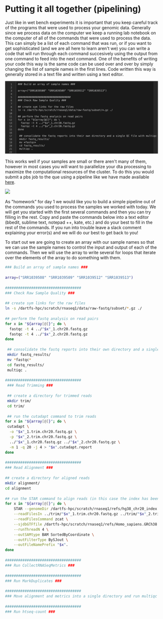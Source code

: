# Putting it all together (pipelining) #
Just like in wet bench experiments it is important that you keep careful track of the programs that were used to process your genomic data. Generally since we process data on the computer we keep a running lab notebook on the computer of all of the commands that were used to process the data. This can simply be a list of each command that was run, or if you want to get sophisticated (and we are all here to learn aren't we) you can write a code that will run through each command succesively using the output from one command to feed into the next command. One of the benefits of writing your code this way is the same code can be used over and over by simply changing the list of sample names in the first lines. Code written this way is generally stored in a text file and written using a text editor. 

![](../figures/terminal_commands2.png)

This works well if your samples are small or there aren't many of them, however in most cases you will want to parallelize your dta processing to maximize the computational resources of the cluster. To do this you would submit a pbs job to the que using a pipeline like we have made available [here](https://github.com/Dartmouth-Data-Analytics-Core/DAC-rnaseq-pipeline).

![](https://github.com/Dartmouth-Data-Analytics-Core/DAC-rnaseq-pipeline/blob/master/Workflow.jpg)

As "homework" for day 1 we would like you to build a simple pipeline out of the commands you used to process the samples we worked with today. We will get you started with the first several commands and then you can try filling in the rest. Copy and paste the commands below into a text editor (bbedit, sublime text, notepad ++, kate, etc.) and do your best to fill in the rest of the commands. If you run into trouble leave a slack comment explaining your error(s) and we will do our best to get back to you! 

To start out we are going to create an array with our sample names so that we can use the sample names to control the input and output of each of the commands. 
Then we will use the array to write several for loops that iterate over the elements of the array to do something with them. 

```bash
### Build an array of sample names ### 

array=("SRR1039508" "SRR1039509" "SRR1039512" "SRR1039513")

###################################
### Check Raw Sample Quality ###

## create sym links for the raw files 
ln -s /dartfs-hpc/scratch/rnaseq1/data/raw-fastq/subset/*.gz ./

## perform the fastq analysis on read pairs
for x in "${array[@]}"; do \
  fastqc -t 4 ../"$x"_1.chr20.fastq.gz
  fastqc -t 4 ../"$x"_2.chr20.fastq.gz
done
 
 ## consolidate the fastq reports into their own directory and a single QC file with multiqc
 mkdir fastq_results/
 mv *fastqc*
 cd fastq_results/
 multiqc .

###################################
 ### Read Trimming ###

 ## create a directory for trimmed reads
 mkdir trim/
 cd trim/
 
 ## run the cutadapt command to trim reads
for x in "${array[@]}"; do \
 cutadapt \
  -o "$x"_1.trim.chr20.fastq.gz \
  -p "$x"_2.trim.chr20.fastq.gz \
  ../"$x"_1.chr20.fastq.gz ../"$x"_2.chr20.fastq.gz \
  -m 1 -q 20 -j 4 > "$x".cutadapt.report
done

###################################
### Read Alignment ### 

## create a directory for aligned reads
mkdir alignment/
cd alignment

## run the STAR command to align reads (in this case the index has been built if you are using a different reference file you will need to add a command for building the reference
for x in "${array[@]}"; do \
    STAR --genomeDir /dartfs-hpc/scratch/rnaseq1/refs/hg38_chr20_index \
    --readFilesIn ../trim/"$x"_1.trim.chr20.fastq.gz ../trim/"$x"_2.trim.chr20.fastq.gz \
    --readFilesCommand zcat \
    --sjdbGTFfile /dartfs-hpc/scratch/rnaseq1/refs/Homo_sapiens.GRCh38.97.chr20.gtf \
    --runThreadN 4 \
    --outSAMtype BAM SortedByCoordinate \
    --outFilterType BySJout \
    --outFileNamePrefix "$x".
done

###################################
### Run CollectRNASeqMetrics ### 

###################################
### Run MarkDuplicates ###

###################################
### Move alignment and metrics into a single directory and run multiqc ###

###################################
### Run htseq-count ###

```

